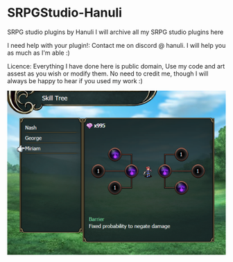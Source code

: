 # SRPGStudio-Hanuli
SRPG studio plugins by Hanuli
I will archive all my SRPG studio plugins here

I need help with your plugin!:
Contact me on discord @ hanuli. I will help you as much as I'm able :)

Licence: 
Everything I have done here is public domain, Use my code and art assest as you wish or modify them.
No need to credit me, though I will always be happy to hear if you used my work :) 

![skill tree image](https://github.com/Hanulinen/SRPGStudio-Hanuli/blob/main/Hanuli-SkillTree/skillTree.png?raw=true)
